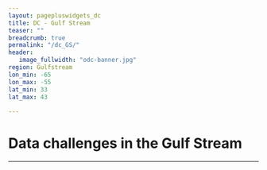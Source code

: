 ```yaml
---
layout: pagepluswidgets_dc
title: DC - Gulf Stream 
teaser: ""
breadcrumb: true
permalink: "/dc_GS/"
header:
   image_fullwidth: "odc-banner.jpg" 
region: Gulfstream  
lon_min: -65
lon_max: -55
lat_min: 33
lat_max: 43 
  
--- 
```



# Data challenges in the Gulf Stream
  
---
